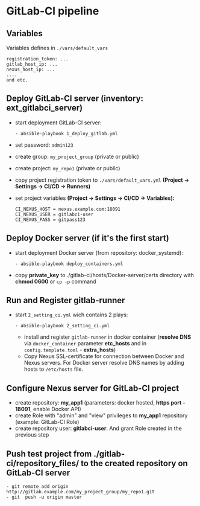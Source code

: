 # GitLab-CI pipeline
## Variables
Variables defines in `./vars/default_vars`

    registration_token: ...
    gitlab_host_ip: ...
    nexus_host_ip: ...
    ....
    and etc.

## Deploy GitLab-CI server (inventory: ext_gitlabci_server)
- start deployment GitLab-CI server: 

      - absible-playbook 1_deploy_gitlab.yml

- set password: `admin123`
- create group: `my_project_group` (private or public)
- create project: `my_repo1` (private or public)
- copy project registration token to `./vars/default_vars.yml` **(Project -> Settings -> CI/CD -> Runners)**
- set project variables **(Project -> Settings -> CI/CD -> Variables):**

      CI_NEXUS_HOST = nexus.example.com:18091
      CI_NEXUS_USER = gitlabci-user
      CI_NEXUS_PASS = gitpass123 

## Deploy Docker server (if it's the first start)
- start deployment Docker server (from repository: docker_systemd): 

      - absible-playbook deploy_containers.yml

- copy **private_key** to ./gitlab-ci/hosts/Docker-server/certs directory with **chmod 0600** or `cp -p` command

## Run and Register gitlab-runner
- start `2_setting_ci.yml` wich contains 2 plays:

      - absible-playbook 2_setting_ci.yml

     - install and register `gitlab-runner` in docker container (**resolve DNS** via `docker_container` parameter **etc_hosts** and in `config.template.toml` - **extra_hosts**)
     - Copy Nexus SSL-certificate for connection between Docker and Nexus servers. For Docker server resolve DNS names by adding hosts to `/etc/hosts` file.

## Configure Nexus server for GitLab-CI project
- create repository: **my_app1** (parameters: docker hosted, **https port - 18091**, enable Docker API)
- create Role with "admin" and "view" privileges to **my_app1** repository (example: GitLab-CI Role)
- create repository user: **gitlabci-user**. And grant Role created in the previous step 

## Push test project from ./gitlab-ci/repository_files/ to the created repository on GitLab-CI server
    - git remote add origin http://gitlab.example.com/my_project_group/my_repo1.git
    - git  push -u origin master